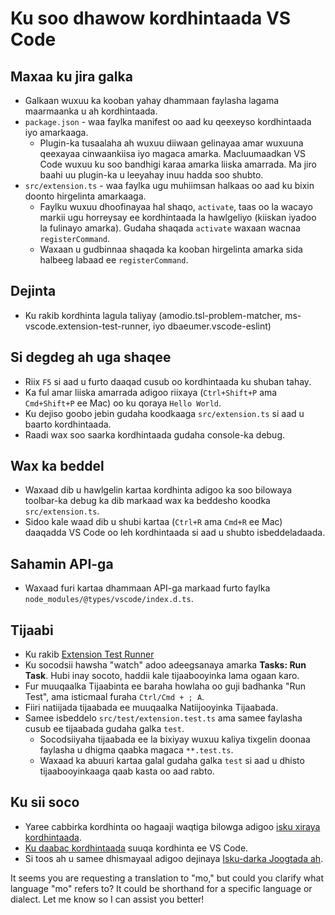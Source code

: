 <!--
CO_OP_TRANSLATOR_METADATA:
{
  "original_hash": "6a7479104914787e4f0976e39131e8e3",
  "translation_date": "2025-04-04T11:39:47+00:00",
  "source_file": "code\\09.UpdateSamples\\Aug\\vscode\\phiext\\vsc-extension-quickstart.md",
  "language_code": "mo"
}
-->
# Ku soo dhawow kordhintaada VS Code

## Maxaa ku jira galka

* Galkaan wuxuu ka kooban yahay dhammaan faylasha lagama maarmaanka u ah kordhintaada.
* `package.json` - waa faylka manifest oo aad ku qeexeyso kordhintaada iyo amarkaaga.
  * Plugin-ka tusaalaha ah wuxuu diiwaan gelinayaa amar wuxuuna qeexayaa cinwaankiisa iyo magaca amarka. Macluumaadkan VS Code wuxuu ku soo bandhigi karaa amarka liiska amarrada. Ma jiro baahi uu plugin-ka u leeyahay inuu hadda soo shubto.
* `src/extension.ts` - waa faylka ugu muhiimsan halkaas oo aad ku bixin doonto hirgelinta amarkaaga.
  * Faylku wuxuu dhoofinayaa hal shaqo, `activate`, taas oo la wacayo markii ugu horreysay ee kordhintaada la hawlgeliyo (kiiskan iyadoo la fulinayo amarka). Gudaha shaqada `activate` waxaan wacnaa `registerCommand`.
  * Waxaan u gudbinnaa shaqada ka kooban hirgelinta amarka sida halbeeg labaad ee `registerCommand`.

## Dejinta

* Ku rakib kordhinta lagula taliyay (amodio.tsl-problem-matcher, ms-vscode.extension-test-runner, iyo dbaeumer.vscode-eslint)

## Si degdeg ah uga shaqee

* Riix `F5` si aad u furto daaqad cusub oo kordhintaada ku shuban tahay.
* Ka ful amar liiska amarrada adigoo riixaya (`Ctrl+Shift+P` ama `Cmd+Shift+P` ee Mac) oo ku qoraya `Hello World`.
* Ku dejiso goobo jebin gudaha koodkaaga `src/extension.ts` si aad u baarto kordhintaada.
* Raadi wax soo saarka kordhintaada gudaha console-ka debug.

## Wax ka beddel

* Waxaad dib u hawlgelin kartaa kordhinta adigoo ka soo bilowaya toolbar-ka debug ka dib markaad wax ka beddesho koodka `src/extension.ts`.
* Sidoo kale waad dib u shubi kartaa (`Ctrl+R` ama `Cmd+R` ee Mac) daaqadda VS Code oo leh kordhintaada si aad u shubto isbeddeladaada.

## Sahamin API-ga

* Waxaad furi kartaa dhammaan API-ga markaad furto faylka `node_modules/@types/vscode/index.d.ts`.

## Tijaabi

* Ku rakib [Extension Test Runner](https://marketplace.visualstudio.com/items?itemName=ms-vscode.extension-test-runner)
* Ku socodsii hawsha "watch" adoo adeegsanaya amarka **Tasks: Run Task**. Hubi inay socoto, haddii kale tijaabooyinka lama ogaan karo.
* Fur muuqaalka Tijaabinta ee baraha howlaha oo guji badhanka "Run Test", ama isticmaal furaha `Ctrl/Cmd + ; A`.
* Fiiri natiijada tijaabada ee muuqaalka Natiijooyinka Tijaabada.
* Samee isbeddelo `src/test/extension.test.ts` ama samee faylasha cusub ee tijaabada gudaha galka `test`.
  * Socodsiiyaha tijaabada ee la bixiyay wuxuu kaliya tixgelin doonaa faylasha u dhigma qaabka magaca `**.test.ts`.
  * Waxaad ka abuuri kartaa galal gudaha galka `test` si aad u dhisto tijaabooyinkaaga qaab kasta oo aad rabto.

## Ku sii soco

* Yaree cabbirka kordhinta oo hagaaji waqtiga bilowga adigoo [isku xiraya kordhintaada](https://code.visualstudio.com/api/working-with-extensions/bundling-extension).
* [Ku daabac kordhintaada](https://code.visualstudio.com/api/working-with-extensions/publishing-extension) suuqa kordhinta ee VS Code.
* Si toos ah u samee dhismayaal adigoo dejinaya [Isku-darka Joogtada ah](https://code.visualstudio.com/api/working-with-extensions/continuous-integration).

It seems you are requesting a translation to "mo," but could you clarify what language "mo" refers to? It could be shorthand for a specific language or dialect. Let me know so I can assist you better!